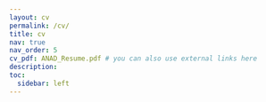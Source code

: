 ```yaml
---
layout: cv
permalink: /cv/
title: cv
nav: true
nav_order: 5
cv_pdf: ANAD_Resume.pdf # you can also use external links here
description: 
toc:
  sidebar: left
---
```

